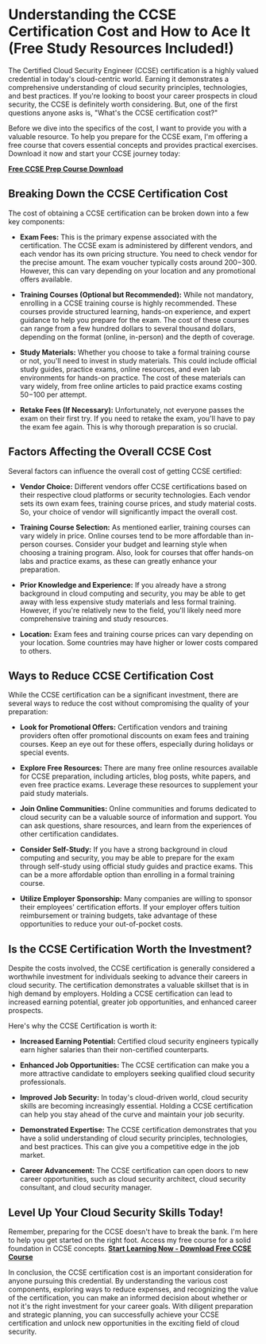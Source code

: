 # Understanding the CCSE Certification Cost and How to Ace It (Free Study Resources Included!)

The Certified Cloud Security Engineer (CCSE) certification is a highly valued credential in today's cloud-centric world. Earning it demonstrates a comprehensive understanding of cloud security principles, technologies, and best practices. If you're looking to boost your career prospects in cloud security, the CCSE is definitely worth considering. But, one of the first questions anyone asks is, "What's the CCSE certification cost?"

Before we dive into the specifics of the cost, I want to provide you with a valuable resource. To help you prepare for the CCSE exam, I'm offering a free course that covers essential concepts and provides practical exercises. Download it now and start your CCSE journey today:

[**Free CCSE Prep Course Download**](https://udemywork.com/ccse-certification-cost)

## Breaking Down the CCSE Certification Cost

The cost of obtaining a CCSE certification can be broken down into a few key components:

*   **Exam Fees:** This is the primary expense associated with the certification. The CCSE exam is administered by different vendors, and each vendor has its own pricing structure. You need to check vendor for the precise amount. The exam voucher typically costs around $200-$300. However, this can vary depending on your location and any promotional offers available.

*   **Training Courses (Optional but Recommended):** While not mandatory, enrolling in a CCSE training course is highly recommended. These courses provide structured learning, hands-on experience, and expert guidance to help you prepare for the exam. The cost of these courses can range from a few hundred dollars to several thousand dollars, depending on the format (online, in-person) and the depth of coverage.

*   **Study Materials:** Whether you choose to take a formal training course or not, you'll need to invest in study materials. This could include official study guides, practice exams, online resources, and even lab environments for hands-on practice. The cost of these materials can vary widely, from free online articles to paid practice exams costing $50-$100 per attempt.

*   **Retake Fees (If Necessary):** Unfortunately, not everyone passes the exam on their first try. If you need to retake the exam, you'll have to pay the exam fee again. This is why thorough preparation is so crucial.

## Factors Affecting the Overall CCSE Cost

Several factors can influence the overall cost of getting CCSE certified:

*   **Vendor Choice:** Different vendors offer CCSE certifications based on their respective cloud platforms or security technologies. Each vendor sets its own exam fees, training course prices, and study material costs. So, your choice of vendor will significantly impact the overall cost.

*   **Training Course Selection:** As mentioned earlier, training courses can vary widely in price. Online courses tend to be more affordable than in-person courses. Consider your budget and learning style when choosing a training program. Also, look for courses that offer hands-on labs and practice exams, as these can greatly enhance your preparation.

*   **Prior Knowledge and Experience:** If you already have a strong background in cloud computing and security, you may be able to get away with less expensive study materials and less formal training. However, if you're relatively new to the field, you'll likely need more comprehensive training and study resources.

*   **Location:** Exam fees and training course prices can vary depending on your location. Some countries may have higher or lower costs compared to others.

## Ways to Reduce CCSE Certification Cost

While the CCSE certification can be a significant investment, there are several ways to reduce the cost without compromising the quality of your preparation:

*   **Look for Promotional Offers:** Certification vendors and training providers often offer promotional discounts on exam fees and training courses. Keep an eye out for these offers, especially during holidays or special events.

*   **Explore Free Resources:** There are many free online resources available for CCSE preparation, including articles, blog posts, white papers, and even free practice exams. Leverage these resources to supplement your paid study materials.

*   **Join Online Communities:** Online communities and forums dedicated to cloud security can be a valuable source of information and support. You can ask questions, share resources, and learn from the experiences of other certification candidates.

*   **Consider Self-Study:** If you have a strong background in cloud computing and security, you may be able to prepare for the exam through self-study using official study guides and practice exams. This can be a more affordable option than enrolling in a formal training course.

*   **Utilize Employer Sponsorship:** Many companies are willing to sponsor their employees' certification efforts. If your employer offers tuition reimbursement or training budgets, take advantage of these opportunities to reduce your out-of-pocket costs.

## Is the CCSE Certification Worth the Investment?

Despite the costs involved, the CCSE certification is generally considered a worthwhile investment for individuals seeking to advance their careers in cloud security. The certification demonstrates a valuable skillset that is in high demand by employers. Holding a CCSE certification can lead to increased earning potential, greater job opportunities, and enhanced career prospects.

Here's why the CCSE Certification is worth it:

*   **Increased Earning Potential:** Certified cloud security engineers typically earn higher salaries than their non-certified counterparts.

*   **Enhanced Job Opportunities:** The CCSE certification can make you a more attractive candidate to employers seeking qualified cloud security professionals.

*   **Improved Job Security:** In today's cloud-driven world, cloud security skills are becoming increasingly essential. Holding a CCSE certification can help you stay ahead of the curve and maintain your job security.

*   **Demonstrated Expertise:** The CCSE certification demonstrates that you have a solid understanding of cloud security principles, technologies, and best practices. This can give you a competitive edge in the job market.

*   **Career Advancement:** The CCSE certification can open doors to new career opportunities, such as cloud security architect, cloud security consultant, and cloud security manager.

## Level Up Your Cloud Security Skills Today!

Remember, preparing for the CCSE doesn't have to break the bank. I'm here to help you get started on the right foot. Access my free course for a solid foundation in CCSE concepts.
[**Start Learning Now - Download Free CCSE Course**](https://udemywork.com/ccse-certification-cost)

In conclusion, the CCSE certification cost is an important consideration for anyone pursuing this credential. By understanding the various cost components, exploring ways to reduce expenses, and recognizing the value of the certification, you can make an informed decision about whether or not it's the right investment for your career goals. With diligent preparation and strategic planning, you can successfully achieve your CCSE certification and unlock new opportunities in the exciting field of cloud security.

